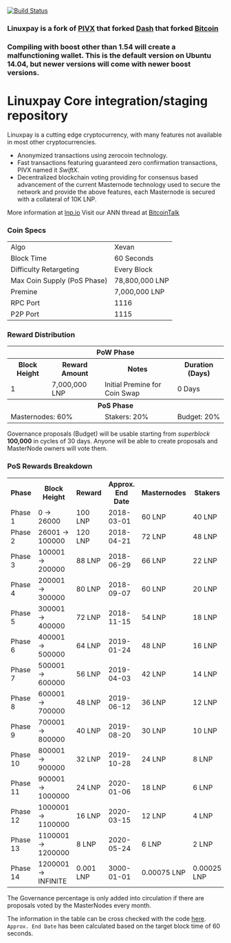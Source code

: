 
[![Build Status](https://travis-ci.org/linuxpay-project/linuxpay.svg?branch=master)](https://travis-ci.org/linuxpay-project/linuxpay) 


### Linuxpay is a fork of [PIVX](https://github.com/PIVX-Project/PIVX) that forked [Dash](https://github.com/dashpay/dash) that forked [Bitcoin](https://github.com/bitcoin/bitcoinp)

### Compiling with boost other than 1.54 will create a malfunctioning wallet. This is the default version on Ubuntu 14.04, but newer versions will come with newer boost versions.


# Linuxpay Core integration/staging repository


Linuxpay is a cutting edge cryptocurrency, with many features not available in most other cryptocurrencies.
- Anonymized transactions using zerocoin technology.
- Fast transactions featuring guaranteed zero confirmation transactions, PIVX named it _SwiftX_.
- Decentralized blockchain voting providing for consensus based advancement of the current Masternode
  technology used to secure the network and provide the above features, each Masternode is secured
  with a collateral of 10K LNP.

More information at [lnp.io](https://www.lnp.io) Visit our ANN thread at [BitcoinTalk](http://www.bitcointalk.org/index.php)


### Coin Specs
<table>
<tr><td>Algo</td><td>Xevan</td></tr>
<tr><td>Block Time</td><td>60 Seconds</td></tr>
<tr><td>Difficulty Retargeting</td><td>Every Block</td></tr>
<tr><td>Max Coin Supply (PoS Phase)</td><td>78,800,000 LNP</td></tr>
<tr><td>Premine</td><td>7,000,000 LNP</td></tr>
<tr><td>RPC Port</td><td>1116</td></tr>
<tr><td>P2P Port</td><td>1115</td></tr>
</table>


### Reward Distribution

<table>
<th colspan=4>PoW Phase</th>
<tr><th>Block Height</th><th>Reward Amount</th><th>Notes</th><th>Duration (Days)</th></tr>
<tr><td>1</td><td>7,000,000 LNP</td><td>Initial Premine for Coin Swap</td><td>0 Days</td></tr>
<tr><th colspan=4>PoS Phase</th></tr>
<td colspan=2>Masternodes: 60%</td><td>Stakers: 20%</td><td>Budget: 20%</td></tr>
</table>

Governance proposals (Budget) will be usable starting from _superblock_ **100,000** in cycles of 30 days. Anyone will be able to create proposals and MasterNode owners will vote them.

### PoS Rewards Breakdown

<table>
<th>Phase</th><th>Block Height</th><th>Reward</th><th>Approx. End Date</th><th>Masternodes</th><th>Stakers</th><th>Governance Max</th>
<tr><td>Phase 1</td><td>0 ->  26000</td><td>100 LNP</td><td>2018-03-01</td><td>60 LNP</td><td>40 LNP</td><td>0 LNP</td></tr>
<tr><td>Phase 2</td><td> 26001 ->  100000</td><td>120 LNP</td><td>2018-04-21</td><td>72 LNP</td><td>48 LNP</td><td>0 LNP</td></tr>
<tr><td>Phase 3</td><td>100001 ->  200000</td><td>88 LNP</td><td>2018-06-29</td><td>66 LNP</td><td>22 LNP</td><td>22 LNP</td></tr>
<tr><td>Phase 4</td><td>200001 ->  300000</td><td>80 LNP</td><td>2018-09-07</td><td>60 LNP</td><td>20 LNP</td><td>20 LNP</td></tr>
<tr><td>Phase 5</td><td>300001 ->  400000</td><td>72 LNP</td><td>2018-11-15</td><td>54 LNP</td><td>18 LNP</td><td>18 LNP</td></tr>
<tr><td>Phase 6</td><td>400001 ->  500000</td><td>64 LNP</td><td>2019-01-24</td><td>48 LNP</td><td>16 LNP</td><td>16 LNP</td></tr>
<tr><td>Phase 7</td><td>500001 ->  600000</td><td>56 LNP</td><td>2019-04-03</td><td>42 LNP</td><td>14 LNP</td><td>14 LNP</td></tr>
<tr><td>Phase 8</td><td>600001 ->  700000</td><td>48 LNP</td><td>2019-06-12</td><td>36 LNP</td><td>12 LNP</td><td>12 LNP</td></tr>
<tr><td>Phase 9</td><td>700001 ->  800000</td><td>40 LNP</td><td>2019-08-20</td><td>30 LNP</td><td>10 LNP</td><td>10 LNP</td></tr>
<tr><td>Phase 10</td><td>800001 ->  900000</td><td>32 LNP</td><td>2019-10-28</td><td>24 LNP</td><td>8 LNP</td><td>8 LNP</td></tr>
<tr><td>Phase 11</td><td>900001 -> 1000000</td><td>24 LNP</td><td>2020-01-06</td><td>18 LNP</td><td>6 LNP</td><td>6 LNP</td></tr>
<tr><td>Phase 12</td><td>1000001 -> 1100000</td><td>16 LNP</td><td>2020-03-15</td><td>12 LNP</td><td>4 LNP</td><td>4 LNP</td></tr>
<tr><td>Phase 13</td><td>1100001 -> 1200000</td><td>8 LNP</td><td>2020-05-24</td><td>6 LNP</td><td>2 LNP</td><td>2 LNP</td></tr>
<tr><td>Phase 14</td><td>1200001 -> INFINITE</td><td>0.001 LNP</td><td>3000-01-01</td><td>0.00075 LNP</td><td>0.00025 LNP</td><td>0.00025 LNP</td></tr>
</table>

The Governance percentage is only added into circulation if there are proposals voted by the MasterNodes every month.

The information in the table can be cross checked with the code [here](https://github.com/linuxpay-project/linuxpay/blob/master/src/main.cpp#L2131-L2158). `Approx. End Date` has been calculated based on the target block time of 60 seconds.

